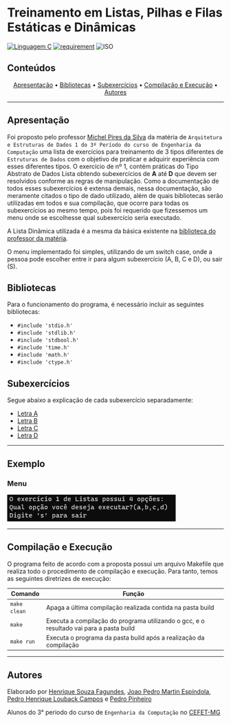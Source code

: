 # Treinamento em Listas, Pilhas e Filas Estáticas e Dinâmicas

[![Linguagem C](https://img.shields.io/badge/Linguagem-C-green.svg)](https://devdocs.io/c/)
[![requirement](https://img.shields.io/badge/IDE-Visual%20Studio%20Code-informational)](https://code.visualstudio.com/docs/?dv=linux64_deb)
![ISO](https://img.shields.io/badge/ISO-Linux-blueviolet)

## Conteúdos

<p align="center">
 <a href="#apresentação">Apresentação</a> •
 <a href="#bibliotecas">Bibliotecas</a> •
 <a href="#subexercicios">Subexercícios</a> •
 <a href="#compilação-e-execução">Compilação e Execução</a> • 
 <a href="#autores">Autores</a>
</p>

---

## Apresentação

Foi proposto pelo professor [Michel Pires da Silva](http://lattes.cnpq.br/1449902596670082) da matéria de `Arquitetura e Estruturas de Dados 1 do 3º Período do curso de Engenharia da Computação` uma lista de exercícios para treinamento de 3 tipos diferentes de `Estruturas de Dados` com o objetivo de praticar e adquirir experiência com esses diferentes tipos. O exercício de nº 1, contém práticas do Tipo Abstrato de Dados Lista obtendo subexercícios de **A** até **D** que devem ser resolvidos conforme as regras de manipulação. Como a documentação de todos esses subexercícios é extensa demais, nessa documentação, são meramente citados o tipo de dado utilizado, além de quais bibliotecas serão utilizadas em todos e sua compilação, que ocorre para todas os subexercícios ao mesmo tempo, pois foi requerido que fizessemos um menu onde se escolhesse qual subexercício seria executado.

A Lista Dinâmica utilizada é a mesma da básica existente na [biblioteca do professor da matéria](https://github.com/mpiress/dynamic_list).

O menu implementado foi simples, utilizando de um switch case, onde a pessoa pode escolher entre ir para algum subexercício (A, B, C e D), ou sair (S).

## Bibliotecas

<p>Para o funcionamento do programa, é necessário incluir as seguintes bibliotecas: 
<ul>
    <li><code>#include 'stdio.h'</code></li>
    <li><code>#include 'stdlib.h'</code></li>
    <li><code>#include 'stdbool.h'</code></li>
    <li><code>#include 'time.h'</code></li>
    <li><code>#include 'math.h'</code></li>
    <li><code>#include 'ctype.h'</code></li>
</ul>

## Subexercícios

<p>Segue abaixo a explicação de cada subexercício separadamente:
<ul>
    <li><a href="https://github.com/ppinheirosiqueira/Treinamento-em-Listas-Pilhas-e-Filas-Estaticas-e-Dinamicas/blob/main/Exercicio%201/LetraA.md">Letra A</a></li>
    <li><a href="https://github.com/ppinheirosiqueira/Treinamento-em-Listas-Pilhas-e-Filas-Estaticas-e-Dinamicas/blob/main/Exercicio%201/LetraB.md">Letra B</a></li>
    <li><a href="https://github.com/ppinheirosiqueira/Treinamento-em-Listas-Pilhas-e-Filas-Estaticas-e-Dinamicas/blob/main/Exercicio%201/LetraC.md">Letra C</a></li>
    <li><a href="https://github.com/ppinheirosiqueira/Treinamento-em-Listas-Pilhas-e-Filas-Estaticas-e-Dinamicas/blob/main/Exercicio%201/LetraD.md">Letra D</a></li>
</ul>

---

## Exemplo

### Menu

<img src="imgs/Menu.png"/>

---

## Compilação e Execução

O programa feito de acordo com a proposta possui um arquivo Makefile que realiza todo o procedimento de compilação e execução. Para tanto, temos as seguintes diretrizes de execução:


| Comando                |  Função                                                                                           |                     
| -----------------------| ------------------------------------------------------------------------------------------------- |
|  `make clean`          | Apaga a última compilação realizada contida na pasta build                                        |
|  `make`                | Executa a compilação do programa utilizando o gcc, e o resultado vai para a pasta build           |
|  `make run`            | Executa o programa da pasta build após a realização da compilação             


---

## Autores

Elaborado por [Henrique Souza Fagundes](https://github.com/ohenriquesouza), [Joao Pedro Martin Espíndola](https://github.com/JoaoMEspindola?tab=repositories), [Pedro Henrique Louback Campos](https://github.com/PedroLouback) e [Pedro Pinheiro](https://github.com/ppinheirosiqueira) 

Alunos do 3° periodo do curso de `Engenharia da Computação` no [CEFET-MG](https://www.cefetmg.br)
